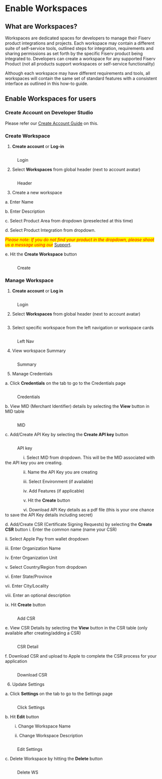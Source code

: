 # Enable Workspaces

## What are Workspaces?

Workspaces are dedicated spaces for developers to manage their Fiserv product integrations and projects. Each workspace may contain a different suite of self-service tools, outlined steps for integration, requirements and sharing permissions as set forth by the specific Fiserv product being integrated to. Developers can create a workspace for any supported Fiserv Product (not all products support workspaces or self-service functionality)

Although each workspace may have different requirements and tools, all workspaces will contain the same set of standard features with a consistent interface as outlined in this how-to guide.

## Enable Workspaces for users

### Create Account on Developer Studio

Please refer our [Create Account Guide](enable-workspaces.md#create-account-on-developer-studio) on this.

### Create Workspace

1. **Create account** or **Log-in**&#x20;

<figure><img src=".gitbook/assets/workspace_how_to_create_1.png" alt=""><figcaption><p>Login</p></figcaption></figure>

2. Select **Workspaces** from global header (next to account avatar)

<figure><img src=".gitbook/assets/workspace_how_to_create_2.png" alt=""><figcaption><p>Header</p></figcaption></figure>

3. Create a new workspace&#x20;

&#x20;      a. Enter Name

&#x20;      b. Enter Description

&#x20;      c. Select Product Area from dropdown (preselected at this time)

&#x20;      d. Select Product Integration from dropdown.&#x20;

_<mark style="color:red;">Please note: If you do not find your product in the dropdown, please shoot us a message using our</mark>_ [Support](https://github.com/fiserv/support/issues).

&#x20;     e. Hit the **Create Workspace** button

<figure><img src=".gitbook/assets/workspace_how_to_create_3.png" alt=""><figcaption><p>Create</p></figcaption></figure>

### Manage Workspace

1. **Create account** or **Log in**

<figure><img src=".gitbook/assets/workspace_how_to_manage_1.png" alt=""><figcaption><p>Login</p></figcaption></figure>

2. Select **Workspaces** from global header (next to account avatar)

<figure><img src=".gitbook/assets/workspace_how_to_manage_2.png" alt=""><figcaption></figcaption></figure>

3. Select specific workspace from the left navigation or workspace cards

<figure><img src=".gitbook/assets/workspace_how_to_manage_3 (1).png" alt=""><figcaption><p>Left Nav</p></figcaption></figure>

4. View workspace Summary

<figure><img src=".gitbook/assets/workspace_how_to_manage_4.png" alt=""><figcaption><p>Summary</p></figcaption></figure>

5. Manage Credentials

&#x20;   a. Click **Credentials** on the tab to go to the Credentials page

<figure><img src=".gitbook/assets/workspace_how_to_manage_5.png" alt=""><figcaption><p>Credentials</p></figcaption></figure>

&#x20;   b. View MID (Merchant Identifier) details by selecting the **View** button in MID table

<figure><img src=".gitbook/assets/workspace_how_to_manage_6.png" alt=""><figcaption><p>MID</p></figcaption></figure>

&#x20;  c. Add/Create API Key by selecting the **Create API key** button

<figure><img src=".gitbook/assets/workspace_how_to_manage_7.png" alt=""><figcaption><p>API key</p></figcaption></figure>

     i. Select MID from dropdown. This will be the MID associated with the API key you are creating.

     ii. Name the API Key you are creating

     iii. Select Environment (if available)

     iv. Add Features (if applicable)

     v. Hit the **Create** button

     vi. Download API Key details as a pdf file (this is your one chance to save the API Key details including secret)

d. Add/Create CSR (Certificate Signing Requests) by selecting the **Create CSR** button             i. Enter the common name (name your CSR)

&#x20;            ii. Select Apple Pay from wallet dropdown

&#x20;            iii. Enter Organization Name

&#x20;            iv. Enter Organization Unit

&#x20;            v. Select Country/Region from dropdown

&#x20;            vi. Enter State/Province

&#x20;            vii. Enter City/Locality

&#x20;            viii. Enter an optional description

&#x20;            ix. Hit **Create** button

<figure><img src=".gitbook/assets/workspace_how_to_manage_10.png" alt=""><figcaption><p>Add CSR</p></figcaption></figure>

e. View CSR Details by selecting the **View** button in the CSR table (only available after creating/adding a CSR)

<figure><img src=".gitbook/assets/workspace_how_to_manage_11.png" alt=""><figcaption><p>CSR Detail</p></figcaption></figure>

f. Download CSR and upload to Apple to complete the CSR process for your application

<figure><img src=".gitbook/assets/workspace_how_to_manage_12.png" alt=""><figcaption><p>Download CSR</p></figcaption></figure>

6. Update Settings

a. Click **Settings** on the tab to go to the Settings page

<figure><img src=".gitbook/assets/workspace_how_to_manage_13.png" alt=""><figcaption><p>Click Settings</p></figcaption></figure>

b. Hit **Edit** button

   i. Change Workspace Name

   ii. Change Workspace Description

<figure><img src=".gitbook/assets/workspace_how_to_manage_14.png" alt=""><figcaption><p>Edit Settings</p></figcaption></figure>

c. Delete Workspace by hitting the **Delete** button

<figure><img src=".gitbook/assets/workspace_how_to_manage_15.png" alt=""><figcaption><p>Delete WS</p></figcaption></figure>
